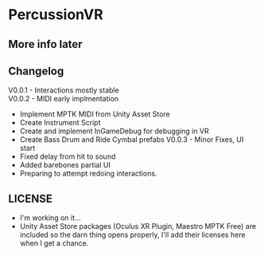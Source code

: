 # PercussionVR
## More info later

## Changelog
V0.0.1 - Interactions mostly stable<br>
V0.0.2 - MIDI early implmentation
- Implement MPTK MIDI from Unity Asset Store
- Create Instrument Script
- Create and implement InGameDebug for debugging in VR
- Create Bass Drum and Ride Cymbal prefabs
V0.0.3 - Minor Fixes, UI start
- Fixed delay from hit to sound
- Added barebones partial UI
- Preparing to attempt redoing interactions.

## LICENSE
- I'm working on it...
- Unity Asset Store packages (Oculus XR Plugin, Maestro MPTK Free) are included so the darn thing opens properly, I'll add their licenses here when I get a chance.
